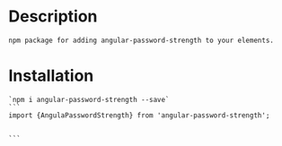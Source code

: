 # Description
    npm package for adding angular-password-strength to your elements.
# Installation
    `npm i angular-password-strength --save`
    ```
    import {AngulaPasswordStrength} from 'angular-password-strength';
    

    ```

